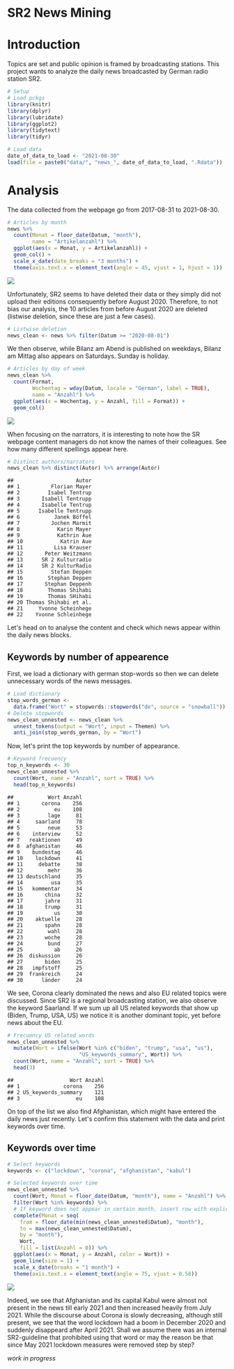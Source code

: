 SR2 News Mining
================

<!-- analysis.md is generated from analysis.Rmd -->
# Introduction

Topics are set and public opinion is framed by broadcasting stations. This project wants to analyze the daily news broadcasted by German radio station SR2.

``` r
# Setup
# Load pckgs
library(knitr)
library(dplyr)
library(lubridate)
library(ggplot2)
library(tidytext)
library(tidyr)

# Load data
date_of_data_to_load <- "2021-08-30"
load(file = paste0("data/", "news_", date_of_data_to_load, ".Rdata"))
```

# Analysis

The data collected from the webpage go from 2017-08-31 to 2021-08-30.

``` r
# Articles by month
news %>%
  count(Monat = floor_date(Datum, "month"),
        name = "Artikelanzahl") %>%
  ggplot(aes(x = Monat, y = Artikelanzahl)) +
  geom_col() +
  scale_x_date(date_breaks = "3 months") +
  theme(axis.text.x = element_text(angle = 45, vjust = 1, hjust = 1))
```

![](analysis_files/figure-markdown_github/articles%20by%20month-1.png)

Unfortunately, SR2 seems to have deleted their data or they simply did not upload their editions consequently before August 2020. Therefore, to not bias our analysis, the 10 articles from before August 2020 are deleted (listwise deletion, since these are just a few cases).

``` r
# Listwise deletion
news_clean <- news %>% filter(Datum >= "2020-08-01")
```

We then observe, while Bilanz am Abend is published on weekdays, Bilanz am Mittag also appears on Saturdays. Sunday is holiday.

``` r
# Articles by day of week
news_clean %>%
  count(Format,
        Wochentag = wday(Datum, locale = "German", label = TRUE),
        name = "Anzahl") %>% 
  ggplot(aes(x = Wochentag, y = Anzahl, fill = Format)) +
  geom_col()
```

![](analysis_files/figure-markdown_github/articles%20by%20day%20of%20week-1.png)

When focusing on the narrators, it is interesting to note how the SR webpage content managers do not know the names of their colleagues. See how many different spellings appear here.

``` r
# Distinct authors/narrators
news_clean %>% distinct(Autor) %>% arrange(Autor)
```

    ##                    Autor
    ## 1          Florian Mayer
    ## 2         Isabel Tentrup
    ## 3       Isabell Tentrupp
    ## 4       Isabelle Tentrup
    ## 5      Isabelle Tentrupp
    ## 6           Janek Böffel
    ## 7          Jochen Marmit
    ## 8            Karin Mayer
    ## 9            Kathrin Aue
    ## 10            Katrin Aue
    ## 11          Lisa Krauser
    ## 12       Peter Weitzmann
    ## 13      SR 2 Kulturradio
    ## 14      SR 2 KulturRadio
    ## 15         Stefan Deppen
    ## 16        Stephan Deppen
    ## 17       Stephan Deppenh
    ## 18        Thomas Shihabi
    ## 19        Thomas SHihabi
    ## 20 Thomas Shihabi et al.
    ## 21     Yvonne Scheinhege
    ## 22    Yvonne Schleinhege

Let's head on to analyse the content and check which news appear within the daily news blocks.

## Keywords by number of appearence

First, we load a dictionary with german stop-words so then we can delete unnecessary words of the news messages.

``` r
# Load dictionary
stop_words_german <-
  data.frame("Wort" = stopwords::stopwords("de", source = "snowball"))
# Delete stopwords
news_clean_unnested <- news_clean %>%
  unnest_tokens(output = "Wort", input = Themen) %>% 
  anti_join(stop_words_german, by = "Wort")
```

Now, let's print the top keywords by number of appearance.

``` r
# Keyword frecuency
top_n_keywords <- 30
news_clean_unnested %>% 
  count(Wort, name = "Anzahl", sort = TRUE) %>% 
  head(top_n_keywords)
```

    ##           Wort Anzahl
    ## 1       corona    256
    ## 2           eu    108
    ## 3         lage     81
    ## 4     saarland     78
    ## 5         neue     53
    ## 6    interview     52
    ## 7   reaktionen     49
    ## 8  afghanistan     46
    ## 9    bundestag     46
    ## 10    lockdown     41
    ## 11     debatte     38
    ## 12        mehr     36
    ## 13 deutschland     35
    ## 14         usa     35
    ## 15   kommentar     34
    ## 16       china     32
    ## 17       jahre     31
    ## 18       trump     31
    ## 19          us     30
    ## 20    aktuelle     28
    ## 21       spahn     28
    ## 22        wahl     28
    ## 23       woche     28
    ## 24        bund     27
    ## 25          ab     26
    ## 26  diskussion     26
    ## 27       biden     25
    ## 28   impfstoff     25
    ## 29  frankreich     24
    ## 30      länder     24

We see, Corona clearly dominated the news and also EU related topics were discussed. Since SR2 is a regional broadcasting station, we also observe the keyword Saarland. If we sum up all US related keywords that show up (Biden, Trump, USA, US) we notice it is another dominant topic, yet before news about the EU.

``` r
# Frecuency US related words
news_clean_unnested %>% 
  mutate(Wort = ifelse(Wort %in% c("biden", "trump", "usa", "us"),
                       "US_keywords_summary", Wort)) %>% 
  count(Wort, name = "Anzahl", sort = TRUE) %>% 
  head(3)
```

    ##                  Wort Anzahl
    ## 1              corona    256
    ## 2 US_keywords_summary    121
    ## 3                  eu    108

On top of the list we also find Afghanistan, which might have entered the daily news just recently. Let's confirm this statement with the data and print keywords over time.

## Keywords over time

``` r
# Select keywords
keywords <- c("lockdown", "corona", "afghanistan", "kabul")

# Selected keywords over time
news_clean_unnested %>% 
  count(Wort, Monat = floor_date(Datum, "month"), name = "Anzahl") %>% 
  filter(Wort %in% keywords) %>% 
  # If keyword does not appear in certain month, insert row with explicit 0
  complete(Monat = seq(
    from = floor_date(min(news_clean_unnested$Datum), "month"),
    to = max(news_clean_unnested$Datum),
    by = "month"),
    Wort,
    fill = list(Anzahl = 0)) %>% 
  ggplot(aes(x = Monat, y = Anzahl, color = Wort)) +
  geom_line(size = 1) +
  scale_x_date(breaks = "1 month") +
  theme(axis.text.x = element_text(angle = 75, vjust = 0.58))
```

![](analysis_files/figure-markdown_github/keywords%20over%20time-1.png)

Indeed, we see that Afghanistan and its capital Kabul were almost not present in the news till early 2021 and then increased heavily from July 2021. While the discourse about Corona is slowly decreasing, although still present, we see that the word lockdown had a boom in December 2020 and suddenly disappeard after April 2021. Shall we assume there was an internal SR2-guideline that prohibited using that word or may the reason be that since May 2021 lockdown measures were removed step by step?

*work in progress*
